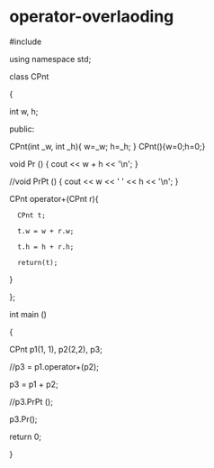 # operator-overlaoding

#include <iostream>

using namespace std;

class CPnt

{

  int w, h;

public:

  CPnt(int _w, int _h){ w=_w; h=_h; }
  CPnt(){w=0;h=0;}

  void Pr ()  { cout << w + h << '\n'; }

  //void PrPt ()  { cout << w << ' ' << h << '\n'; }

 

  CPnt operator+(CPnt r){

      CPnt t;

      t.w = w + r.w;

      t.h = h + r.h;

      return(t);

  }

};

int main ()

{

  CPnt p1(1, 1), p2(2,2), p3;

  //p3 = p1.operator+(p2);

  p3 = p1 + p2;

  //p3.PrPt ();

  p3.Pr();

  return 0;

}
